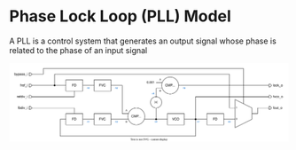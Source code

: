 # Phase Lock Loop (PLL) Model
A PLL is a control system that generates an output signal whose phase is related to the phase of an input signal

<img src=../diagrams/pll.svg>
